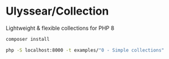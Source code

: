 # Ulyssear/Collection

Lightweight & flexible collections for PHP 8

```bash
composer install
```

```bash
php -S localhost:8000 -t examples/"0 - Simple collections"
```